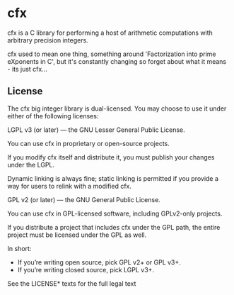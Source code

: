 # cfx

cfx is a C library for performing a host of arithmetic computations with arbitrary precision integers.

cfx used to mean one thing, something around 'Factorization into prime eXponents in C', but it's constantly changing so forget about what it means - its just cfx...

## License
The cfx big integer library is dual-licensed.
You may choose to use it under either of the following licenses:

LGPL v3 (or later) — the GNU Lesser General Public License.

You can use cfx in proprietary or open-source projects.

If you modify cfx itself and distribute it, you must publish your changes under the LGPL.

Dynamic linking is always fine; static linking is permitted if you provide a way for users to relink with a modified cfx.

GPL v2 (or later) — the GNU General Public License.

You can use cfx in GPL-licensed software, including GPLv2-only projects.

If you distribute a project that includes cfx under the GPL path, the entire project must be licensed under the GPL as well.

In short:
- If you’re writing open source, pick GPL v2+ or GPL v3+.
- If you’re writing closed source, pick LGPL v3+.

See the LICENSE* texts for the full legal text

